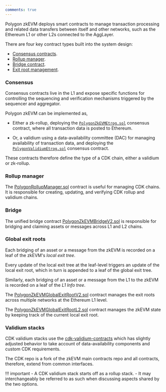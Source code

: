 ```yaml
---
comments: true
---
```


Polygon zkEVM deploys smart contracts to manage transaction processing and related data transfers between itself and other networks, such as the Ethereum L1 or other L2s connected to the AggLayer. 

There are four key contract types built into the system design: 

- [Consensus contracts](#consensus-contracts). 
- [Rollup manager](#rollup-manager). 
- [Bridge contract](#bridge). 
- [Exit root management](#global-exit-roots).

### Consensus

Consensus contracts live in the L1 and expose specific functions for controlling the sequencing and verification mechanisms triggered by the sequencer and aggregator.

Polygon zkEVM can be implemented as,

- Either a zk-rollup, deploying the [`PolygonZkEVMEtrog.sol`](https://github.com/0xPolygonHermez/zkevm-contracts/blob/a5eacc6e51d7456c12efcabdfc1c37457f2219b2/contracts/v2/consensus/zkEVM/PolygonZkEVMEtrog.sol) consensus contract, where all transaction data is posted to Ethereum. 

- Or, a validium using a data-availability committee (DAC) for managing availability of transaction data, and deploying the [`PolygonValidiumEtrog.sol`](https://github.com/0xPolygonHermez/zkevm-contracts/blob/a5eacc6e51d7456c12efcabdfc1c37457f2219b2/contracts/v2/consensus/validium/PolygonValidiumEtrog.sol) consensus contract. 

These contracts therefore define the type of a CDK chain, either a validium or zk-rollup.

### Rollup manager

The [PolygonRollupManager.sol](https://github.com/0xPolygonHermez/zkevm-contracts/blob/main/contracts/v2/PolygonRollupManager.sol) contract is useful for managing CDK chains. 
It is responsible for creating, updating, and verifying CDK rollup and validium chains.

### Bridge 

The unified bridge contract [PolygonZkEVMBridgeV2.sol](https://github.com/0xPolygonHermez/zkevm-contracts/blob/main/contracts/v2/PolygonZkEVMBridgeV2.sol) is responsible for bridging and claiming assets or messages across L1 and L2 chains.

### Global exit roots

Each bridging of an asset or a message from the zkEVM is recorded on a leaf of the zkEVM's _local exit tree_.

Every update of the local exit tree at the leaf-level triggers an update of the local exit root, which in turn is appended to a leaf of the global exit tree.

Similarly, each bridging of an asset or a message from the L1 to the zkEVM is recorded on a leaf of the _L1 Info tree_.

The [PolygonZkEVMGlobalExitRootV2.sol](https://github.com/0xPolygonHermez/zkevm-contracts/blob/main/contracts/v2/PolygonZkEVMGlobalExitRootV2.sol) contract manages the exit roots across multiple networks at the Ethereum L1 level.

The [PolygonZkEVMGlobalExitRootL2.sol](https://github.com/0xPolygon/cdk-validium-contracts/blob/main/contracts/PolygonZkEVMGlobalExitRootL2.sol) contract manages the zkEVM state by keeping track of the current local exit root.

### Validium stacks

CDK validium stacks use the [cdk-validium-contracts](https://github.com/0xPolygon/cdk-validium-contracts/tree/main) which has slightly adjusted behavior to take account of data-availability components and custom CDK requirements. 

The CDK repo is a fork of the zkEVM main contracts repo and all contracts, therefore, extend from common interfaces.

!!! important
    - A CDK validium stack starts off as a rollup stack. 
    - It may interchangeably be referred to as such when discussing aspects shared by the two options.
